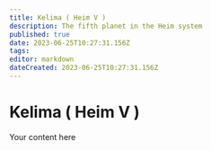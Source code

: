 ```yaml
---
title: Kelima ( Heim V )
description: The fifth planet in the Heim system
published: true
date: 2023-06-25T10:27:31.156Z
tags: 
editor: markdown
dateCreated: 2023-06-25T10:27:31.156Z
---
```


# Kelima ( Heim V )
Your content here